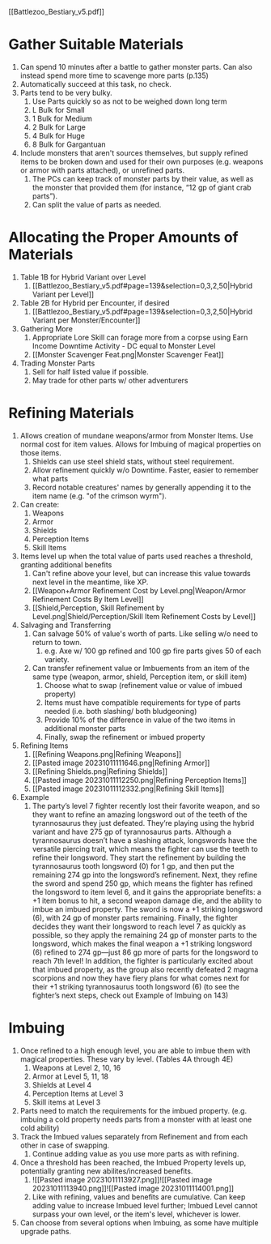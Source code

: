 [[Battlezoo_Bestiary_v5.pdf]]
# Gather Suitable Materials
1. Can spend 10 minutes after a battle to gather monster parts. Can also instead spend more time to scavenge more parts (p.135)
2. Automatically succeed at this task, no check.
3. Parts tend to be very bulky.
	1. Use Parts quickly so as not to be weighed down long term
	2. L Bulk for Small
	3. 1 Bulk for Medium
	4. 2 Bulk for Large
	5. 4 Bulk for Huge
	6. 8 Bulk for Gargantuan
4. Include monsters that aren't sources themselves, but supply refined items to be broken down and used for their own purposes (e.g. weapons or armor with parts attached), or unrefined parts.
	1. The PCs can keep track of monster parts by their value, as well as the monster that provided them (for instance, “12 gp of giant crab parts”).
	2. Can split the value of parts as needed.
#  Allocating the Proper Amounts of Materials
1. Table 1B for Hybrid Variant over Level
	1. [[Battlezoo_Bestiary_v5.pdf#page=139&selection=0,3,2,50|Hybrid Variant per Level]]
2. Table 2B for Hybrid per Encounter, if desired
	1. [[Battlezoo_Bestiary_v5.pdf#page=139&selection=0,3,2,50|Hybrid Variant per Monster/Encounter]]
3. Gathering More
	1. Appropriate Lore Skill can forage more from a corpse using Earn Income Downtime Activity - DC equal to Monster Level
	2. [[Monster Scavenger Feat.png|Monster Scavenger Feat]]
4. Trading Monster Parts
	1. Sell for half listed value if possible. 
	2. May trade for other parts w/ other adventurers
#  Refining Materials
1. Allows creation of mundane weapons/armor from Monster Items. Use normal cost for item values. Allows for Imbuing of magical properties on those items. 
	1. Shields can use steel shield stats, without steel requirement.
	2. Allow refinement quickly w/o Downtime. Faster, easier to remember what parts
	3. Record notable creatures' names by generally appending it to the item name (e.g. "of the crimson wyrm").
2. Can create:
	1. Weapons
	2. Armor
	3. Shields
	4. Perception Items
	5. Skill Items
3. Items level up when the total value of parts used reaches a threshold, granting additional benefits
	1. Can't refine above your level, but can increase this value towards next level in the meantime, like XP.
	2. [[Weapon+Armor Refinement Cost by Level.png|Weapon/Armor Refinement Costs By Item Level]]
	3. [[Shield,Perception, Skill Refinement by Level.png|Shield/Perception/Skill Item Refinement Costs by Level]]
4. Salvaging and Transferring
	1. Can salvage 50% of value's worth of parts. Like selling w/o need to return to town.
		1. e.g. Axe w/ 100 gp refined and 100 gp fire parts gives 50 of each variety. 
	2. Can transfer refinement value or Imbuements from an item of the same type (weapon, armor, shield, Perception item, or skill item)
		1. Choose what to swap (refinement value or value of imbued property)
		2. Items must have compatible requirements for type of parts needed (i.e. both slashing/ both bludgeoning)
		3. Provide 10% of the difference in value of the two items in additional monster parts
		4. Finally, swap the refinement or imbued property
5. Refining Items
	1. [[Refining Weapons.png|Refining Weapons]]
	2. [[Pasted image 20231011111646.png|Refining Armor]]
	3. [[Refining Shields.png|Refining Shields]]
	4. [[Pasted image 20231011112250.png|Refining Perception Items]]
	5. [[Pasted image 20231011112332.png|Refining Skill Items]]
6. Example
	1. The party’s level 7 fighter recently lost their favorite weapon, and so they want to refine an amazing longsword out of the teeth of the tyrannosaurus they just defeated. They’re playing using the hybrid variant and have 275 gp of tyrannosaurus parts. Although a tyrannosaurus doesn’t have a slashing attack, longswords have the versatile piercing trait, which means the fighter can use the teeth to refine their longsword. They start the refinement by building the tyrannosaurus tooth longsword (0) for 1 gp, and then put the remaining 274 gp into the longsword’s refinement. Next, they refine the sword and spend 250 gp, which means the fighter has refined the longsword to item level 6, and it gains the appropriate benefits: a +1 item bonus to hit, a second weapon damage die, and the ability to imbue an imbued property. The sword is now a +1 striking longsword (6), with 24 gp of monster parts remaining. Finally, the fighter decides they want their longsword to reach level 7 as quickly as possible, so they apply the remaining 24 gp of monster parts to the longsword, which makes the final weapon a +1 striking longsword (6) refined to 274 gp—just 86 gp more of parts for the longsword to reach 7th level! In addition, the fighter is particularly excited about that imbued property, as the group also recently defeated 2 magma scorpions and now they have fiery plans for what comes next for their +1 striking tyrannosaurus tooth longsword (6) (to see the fighter’s next steps, check out Example of Imbuing on 143)
# Imbuing
1. Once refined to a high enough level, you are able to imbue them with magical properties. These vary by level. (Tables 4A through 4E)
	1. Weapons at Level 2, 10, 16
	2. Armor at Level 5, 11, 18
	3. Shields at Level 4
	4. Perception Items at Level 3
	5. Skill items at Level 3
2. Parts need to match the requirements for the imbued property. (e.g. imbuing a cold property needs parts from a monster with at least one cold ability)
3. Track the Imbued values separately from Refinement and from each other in case of swapping.
	1. Continue adding value as you use more parts as with refining.
4. Once a threshold has been reached, the Imbued Property levels up, potentially granting new abilites/increased benefits.
	1. ![[Pasted image 20231011113927.png]]![[Pasted image 20231011113940.png]]![[Pasted image 20231011114001.png]]
	2. Like with refining, values and benefits are cumulative. Can keep adding value to increase Imbued level further; Imbued Level cannot surpass your own level, or the item's level, whichever is lower.
5. Can choose from several options when Imbuing, as some have multiple upgrade paths.